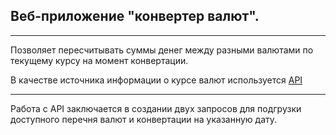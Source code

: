 ## Веб-приложение "конвертер валют".
___
Позволяет пересчитывать суммы денег между разными валютами по текущему курсу на момент конвертации. 

В качестве источника информации о курсе валют используется [API](https://www.currencyconverterapi.com) 
___

Работа с API заключается в создании двух запросов для подгрузки доступного перечня валют и конвертации на указанную дату. 